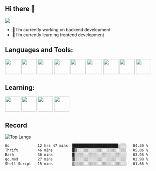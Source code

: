 ## Hi there 👋
![](https://pixel-profile.vercel.app/api/github-stats?username=JaylonGu&screen_effect=true&theme=monica)
- 🔭 I’m currently working on backend development
- 🌱 I’m currently learning frontend development

## Languages and Tools:
<code><img height="50" src="https://github.com/yurijserrano/Github-Profile-Readme-Logos/blob/master/programming%20languages/c.svg"></code>
<code><img height="50" src="https://github.com/yurijserrano/Github-Profile-Readme-Logos/blob/master/programming%20languages/c%2B%2B.svg"></code>
<code><img height="50" src="https://github.com/yurijserrano/Github-Profile-Readme-Logos/blob/master/programming%20languages/go.svg"></code>
<code><img height="50" src="https://github.com/yurijserrano/Github-Profile-Readme-Logos/blob/master/programming%20languages/python.svg"></code>
<code><img height="50" src="https://github.com/yurijserrano/Github-Profile-Readme-Logos/blob/master/programming%20languages/java.svg"></code>
<code><img height="50" src="https://github.com/yurijserrano/Github-Profile-Readme-Logos/blob/master/databases/mysql.svg"></code>
<code><img height="50" src="https://github.com/yurijserrano/Github-Profile-Readme-Logos/blob/master/databases/redis.svg"></code>
<code><img height="50" src="https://github.com/yurijserrano/Github-Profile-Readme-Logos/blob/master/cloud/docker.svg"></code>
<code><img height="50" src="https://github.com/yurijserrano/Github-Profile-Readme-Logos/blob/master/others/git.svg"></code>

## Learning:
<code><img height="50" src="https://github.com/yurijserrano/Github-Profile-Readme-Logos/blob/master/programming%20languages/rust.svg"></code>
<code><img height="50" src="https://github.com/yurijserrano/Github-Profile-Readme-Logos/blob/master/programming%20languages/javascript.svg"></code>
<code><img height="50" src="https://github.com/yurijserrano/Github-Profile-Readme-Logos/blob/master/programming%20languages/typescript.svg"></code>
<code><img height="50" src="https://github.com/yurijserrano/Github-Profile-Readme-Logos/blob/master/frameworks/react.svg"></code>

## Record
![Top Langs](https://github-readme-stats.vercel.app/api/top-langs/?username=JaylonGu)

<!--START_SECTION:waka-->

```txt
Go             12 hrs 47 mins  █████████████████████░░░░   84.30 %
Thrift         46 mins         █▒░░░░░░░░░░░░░░░░░░░░░░░   05.06 %
Bash           36 mins         █░░░░░░░░░░░░░░░░░░░░░░░░   03.98 %
go.mod         27 mins         ▓░░░░░░░░░░░░░░░░░░░░░░░░   02.98 %
Shell Script   15 mins         ▒░░░░░░░░░░░░░░░░░░░░░░░░   01.68 %
```

<!--END_SECTION:waka-->

<!--
- 👯 I’m looking to collaborate on ...
- 🤔 I’m looking for help with ...
- 💬 Ask me about ...
- 📫 How to reach me: ...
- ⚡ Fun fact: ...
-->
